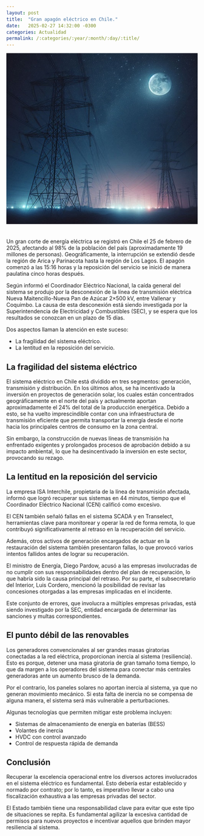 ```yaml
---
layout: post
title:  "Gran apagón eléctrico en Chile."
date:   2025-02-27 14:32:00 -0300
categories: Actualidad
permalink: /:categories/:year/:month/:day/:title/
---
```


<div>
  <img src="/assets/images/el-gran-apagon.jpg" alt="El gran apagón" style="width:750px; max-height:450px;object-fit:cover;margin-bottom:20px"> 
</div>

Un gran corte de energía eléctrica se registró en Chile el 25 de febrero de 2025, afectando al 98% de la población del país (aproximadamente 19 millones de personas). Geográficamente, la interrupción se extendió desde la región de Arica y Parinacota hasta la región de Los Lagos. El apagón comenzó a las 15:16 horas y la reposición del servicio se inició de manera paulatina cinco horas después.

Según informó el Coordinador Eléctrico Nacional, la caída general del sistema se produjo por la desconexión de la línea de transmisión eléctrica Nueva Maitencillo-Nueva Pan de Azúcar 2×500 kV, entre Vallenar y Coquimbo. La causa de esta desconexión está siendo investigada por la Superintendencia de Electricidad y Combustibles (SEC), y se espera que los resultados se conozcan en un plazo de 15 días.

Dos aspectos llaman la atención en este suceso:

- La fragilidad del sistema eléctrico.
- La lentitud en la reposición del servicio.

## La fragilidad del sistema eléctrico

El sistema eléctrico en Chile está dividido en tres segmentos: generación, transmisión y distribución. En los últimos años, se ha incentivado la inversión en proyectos de generación solar, los cuales están concentrados geográficamente en el norte del país y actualmente aportan aproximadamente el 24% del total de la producción energética. Debido a esto, se ha vuelto imprescindible contar con una infraestructura de transmisión eficiente que permita transportar la energía desde el norte hacia los principales centros de consumo en la zona central.

Sin embargo, la construcción de nuevas líneas de transmisión ha enfrentado exigentes y prolongados procesos de aprobación debido a su impacto ambiental, lo que ha desincentivado la inversión en este sector, provocando su rezago.

## La lentitud en la reposición del servicio

La empresa ISA Interchile, propietaria de la línea de transmisión afectada, informó que logró recuperar sus sistemas en 44 minutos, tiempo que el Coordinador Eléctrico Nacional (CEN) calificó como excesivo.

El CEN también señaló fallas en el sistema SCADA y en Transelect, herramientas clave para monitorear y operar la red de forma remota, lo que contribuyó significativamente al retraso en la recuperación del servicio.

Además, otros activos de generación encargados de actuar en la restauración del sistema también presentaron fallas, lo que provocó varios intentos fallidos antes de lograr su recuperación.

El ministro de Energía, Diego Pardow, acusó a las empresas involucradas de no cumplir con sus responsabilidades dentro del plan de recuperación, lo que habría sido la causa principal del retraso. Por su parte, el subsecretario del Interior, Luis Cordero, mencionó la posibilidad de revisar las concesiones otorgadas a las empresas implicadas en el incidente.

Este conjunto de errores, que involucra a múltiples empresas privadas, está siendo investigado por la SEC, entidad encargada de determinar las sanciones y multas correspondientes.

## El punto débil de las renovables

Los generadores convencionales al ser grandes masas giratorias conectadas a la red eléctrica, proporcionan inercia al sistema (resiliencia). Esto es porque, detener una masa giratoria de gran tamaño toma tiempo, lo que da margen a los operadores del sistema para conectar más centrales generadoras ante un aumento brusco de la demanda.

Por el contrario, los paneles solares no aportan inercia al sistema, ya que no generan movimiento mecánico. Si esta falta de inercia no se compensa de alguna manera, el sistema será más vulnerable a perturbaciones.

Algunas tecnologías que permiten mitigar este problema incluyen:

- Sistemas de almacenamiento de energía en baterías (BESS)
- Volantes de inercia
- HVDC con control avanzado
- Control de respuesta rápida de demanda

## Conclusión

Recuperar la excelencia operacional entre los diversos actores involucrados en el sistema eléctrico es fundamental. Esto debería estar establecido y normado por contrato; por lo tanto, es imperativo llevar a cabo una fiscalización exhaustiva a las empresas privadas del sector.

El Estado también tiene una responsabilidad clave para evitar que este tipo de situaciones se repita. Es fundamental agilizar la excesiva cantidad de permisos para nuevos proyectos e incentivar aquellos que brinden mayor resiliencia al sistema.